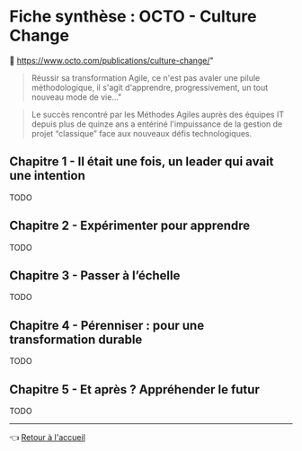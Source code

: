 # Fiche synthèse : OCTO - Culture Change

:link: <https://www.octo.com/publications/culture-change/>"

> Réussir sa transformation Agile, ce n'est pas avaler une pilule méthodologique, il s'agit d'apprendre, progressivement, un tout nouveau mode de vie..."

> Le succès rencontré par les Méthodes Agiles auprès des équipes IT depuis plus de quinze ans a entériné l'impuissance de la gestion de projet “classique” face aux nouveaux défis technologiques.

## Chapitre 1 - Il était une fois, un leader qui avait une intention

TODO

## Chapitre 2 - Expérimenter pour apprendre

TODO

## Chapitre 3 - Passer à l’échelle

TODO

## Chapitre 4 - Pérenniser : pour une transformation durable

TODO

## Chapitre 5 - Et après ? Appréhender le futur

TODO

---
:point_left: [Retour à l'accueil](../README.md)
